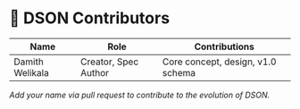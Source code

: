 # 🤝 DSON Contributors

| Name             | Role                  | Contributions                        |
|------------------|-----------------------|--------------------------------------|
| Damith Welikala  | Creator, Spec Author  | Core concept, design, v1.0 schema    |

*Add your name via pull request to contribute to the evolution of DSON.*
